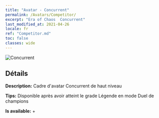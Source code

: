 ```yaml
---
title: "Avatar - Concurrent"
permalink: /Avatars/Competitor/
excerpt: "Era of Chaos  Concurrent"
last_modified_at: 2021-04-26
locale: fr
ref: "Competitor.md"
toc: false
classes: wide
---
```

 ![Concurrent](/images/a/avatarFrame_2.png)

## Détails

 **Description:** Cadre d'avatar Concurrent de haut niveau 

 **Tips:** Disponible après avoir atteint le grade Légende en mode Duel de champions 

 **Is available:**  + 

